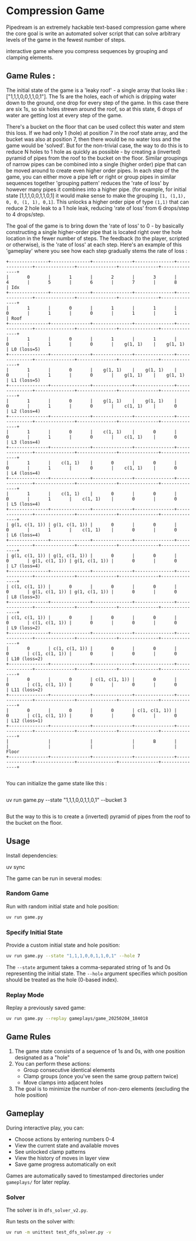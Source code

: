 # Compression Game

Pipedream is an extremely hackable text-based compression game where the core goal is write an automated solver script that can solve arbitrary levels of the game in the fewest number of steps.

interactive game where you compress sequences by grouping and clamping elements.

## Game Rules : 

The initial state of the game is a 'leaky roof' - a single array that looks like : ["1,1,1,0,0,1,1,0,1"]. The 1s are the holes, each of which is dripping water down to the ground, one drop for every step of the game. In this case there are six 1s, so six holes strewn around the roof, so at this state, 6 drops of water are getting lost at every step of the game. 

There's a bucket on the floor that can be used collect this water and stem this loss. If we had only 1 (hole) at position 7 in the roof state array, and the bucket was also at position 7, then there would be no water loss and the game would be 'solved'. But for the non-trivial case, the way to do this is to reduce N holes to 1 hole as quickly as possible - by creating a (inverted) pyramid of pipes from the roof to the bucket on the floor. Similar groupings of narrow pipes can be combined into a single (higher order) pipe that can be moved around to create even higher order pipes. In each step of the game, you can either move a pipe left or right or group pipes in similar sequences together  'grouping pattern' reduces the 'rate of loss' by however many pipes it combines into a higher pipe. (for example, for initial state [1,1,1,0,0,1,1,0,1] it would make sense to make the grouping `[1, (1,1), 0, 0, (1, 1), 0,1]`. This unlocks a higher order pipe of type `(1,1)` that can reduce 2 hole leak to a 1 hole leak, reducing 'rate of loss' from 6 drops/step to 4 drops/step.

The goal of the game is to bring down the 'rate of loss' to 0 - by basically constructing a single higher-order pipe that is located right over the hole location in the fewer number of steps. The feedback (to the player, scripted or otherwise), is the 'rate of loss' at each step. Here's an example of this 'gameplay' where you see how each step gradually stems the rate of loss :

```
+---------------+---------------+---------------+---------------+---------------+---------------+---------------+---------------+---------------+
|       0       |       1       |       2       |       3       |       4       |       5       |       6       |       7       |       8       | Idx
+---------------+---------------+---------------+---------------+---------------+---------------+---------------+---------------+---------------+
|       1       |       0       |       1       |       1       |       0       |       1       |       0       |       1       |       1       | Roof
+---------------+---------------+---------------+---------------+---------------+---------------+---------------+---------------+---------------+
|       1       |       0       |       1       |       1       |       0       |       1       |       0       |    g(1, 1)    |    g(1, 1)    | L0 (loss=5)
+---------------+---------------+---------------+---------------+---------------+---------------+---------------+---------------+---------------+
|       1       |       0       |    g(1, 1)    |    g(1, 1)    |       0       |       1       |       0       |    g(1, 1)    |    g(1, 1)    | L1 (loss=5)
+---------------+---------------+---------------+---------------+---------------+---------------+---------------+---------------+---------------+
|       1       |       0       |    g(1, 1)    |    g(1, 1)    |       0       |       1       |       0       |    c(1, 1)    |       0       | L2 (loss=4)
+---------------+---------------+---------------+---------------+---------------+---------------+---------------+---------------+---------------+
|       1       |       0       |    c(1, 1)    |       0       |       0       |       1       |       0       |    c(1, 1)    |       0       | L3 (loss=4)
+---------------+---------------+---------------+---------------+---------------+---------------+---------------+---------------+---------------+
|       1       |    c(1, 1)    |       0       |       0       |       0       |       1       |       0       |    c(1, 1)    |       0       | L4 (loss=4)
+---------------+---------------+---------------+---------------+---------------+---------------+---------------+---------------+---------------+
|       1       |    c(1, 1)    |       0       |       0       |       0       |       1       |    c(1, 1)    |       0       |       0       | L5 (loss=4)
+---------------+---------------+---------------+---------------+---------------+---------------+---------------+---------------+---------------+
| g(1, c(1, 1)) | g(1, c(1, 1)) |       0       |       0       |       0       |       1       |    c(1, 1)    |       0       |       0       | L6 (loss=4)
+---------------+---------------+---------------+---------------+---------------+---------------+---------------+---------------+---------------+
| g(1, c(1, 1)) | g(1, c(1, 1)) |       0       |       0       |       0       | g(1, c(1, 1)) | g(1, c(1, 1)) |       0       |       0       | L7 (loss=4)
+---------------+---------------+---------------+---------------+---------------+---------------+---------------+---------------+---------------+
| c(1, c(1, 1)) |       0       |       0       |       0       |       0       | g(1, c(1, 1)) | g(1, c(1, 1)) |       0       |       0       | L8 (loss=3)
+---------------+---------------+---------------+---------------+---------------+---------------+---------------+---------------+---------------+
| c(1, c(1, 1)) |       0       |       0       |       0       |       0       | c(1, c(1, 1)) |       0       |       0       |       0       | L9 (loss=2)
+---------------+---------------+---------------+---------------+---------------+---------------+---------------+---------------+---------------+
|       0       | c(1, c(1, 1)) |       0       |       0       |       0       | c(1, c(1, 1)) |       0       |       0       |       0       | L10 (loss=2)
+---------------+---------------+---------------+---------------+---------------+---------------+---------------+---------------+---------------+
|       0       |       0       | c(1, c(1, 1)) |       0       |       0       | c(1, c(1, 1)) |       0       |       0       |       0       | L11 (loss=2)
+---------------+---------------+---------------+---------------+---------------+---------------+---------------+---------------+---------------+
|       0       |       0       |       0       | c(1, c(1, 1)) |       0       | c(1, c(1, 1)) |       0       |       0       |       0       | L12 (loss=1)
+---------------+---------------+---------------+---------------+---------------+---------------+---------------+---------------+---------------+
|               |               |               |       B       |               |               |               |               |               | Floor
+---------------+---------------+---------------+---------------+---------------+---------------+---------------+---------------+---------------+
```
```
```

You can initialize the game state like this :

```bash
```
uv run game.py --state "1,1,1,0,0,1,1,0,1" --bucket 3
```
```

But the way to this is to create a (inverted) pyramid of pipes from the roof to the bucket on the floor.  

## Usage

Install dependencies:

uv sync

The game can be run in several modes:

### Random Game

Run with random initial state and hole position:

```bash
uv run game.py
```

### Specify Initial State

Provide a custom initial state and hole position:

```bash
uv run game.py --state "1,1,1,0,0,1,1,0,1" --hole 7
```

The `--state` argument takes a comma-separated string of 1s and 0s representing the initial state.
The `--hole` argument specifies which position should be treated as the hole (0-based index).

### Replay Mode

Replay a previously saved game:

```bash
uv run game.py --replay gameplays/game_20250204_184018
```

## Game Rules

1. The game state consists of a sequence of 1s and 0s, with one position designated as a "hole"
2. You can perform these actions:
   - Group consecutive identical elements
   - Clamp groups (once you've seen the same group pattern twice)
   - Move clamps into adjacent holes
3. The goal is to minimize the number of non-zero elements (excluding the hole position)

## Gameplay

During interactive play, you can:
- Choose actions by entering numbers 0-4
- View the current state and available moves
- See unlocked clamp patterns
- View the history of moves in layer view
- Save game progress automatically on exit

Games are automatically saved to timestamped directories under `gameplays/` for later replay.


### Solver

The solver is in `dfs_solver_v2.py`.

Run tests on the solver with:

```bash
uv run -m unittest test_dfs_solver.py -v
```
